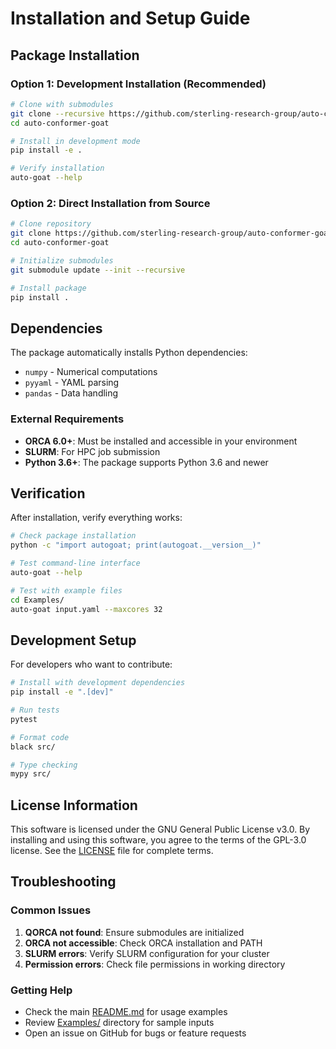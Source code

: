 # Installation and Setup Guide

## Package Installation

### Option 1: Development Installation (Recommended)
```bash
# Clone with submodules
git clone --recursive https://github.com/sterling-research-group/auto-conformer-goat.git
cd auto-conformer-goat

# Install in development mode
pip install -e .

# Verify installation
auto-goat --help
```

### Option 2: Direct Installation from Source
```bash
# Clone repository
git clone https://github.com/sterling-research-group/auto-conformer-goat.git
cd auto-conformer-goat

# Initialize submodules
git submodule update --init --recursive

# Install package
pip install .
```

## Dependencies

The package automatically installs Python dependencies:
- `numpy` - Numerical computations
- `pyyaml` - YAML parsing
- `pandas` - Data handling

### External Requirements
- **ORCA 6.0+**: Must be installed and accessible in your environment
- **SLURM**: For HPC job submission
- **Python 3.6+**: The package supports Python 3.6 and newer

## Verification

After installation, verify everything works:

```bash
# Check package installation
python -c "import autogoat; print(autogoat.__version__)"

# Test command-line interface
auto-goat --help

# Test with example files
cd Examples/
auto-goat input.yaml --maxcores 32
```

## Development Setup

For developers who want to contribute:

```bash
# Install with development dependencies
pip install -e ".[dev]"

# Run tests
pytest

# Format code
black src/

# Type checking
mypy src/
```

## License Information

This software is licensed under the GNU General Public License v3.0. By installing and using this software, you agree to the terms of the GPL-3.0 license. See the [LICENSE](LICENSE) file for complete terms.

## Troubleshooting

### Common Issues

1. **QORCA not found**: Ensure submodules are initialized
2. **ORCA not accessible**: Check ORCA installation and PATH
3. **SLURM errors**: Verify SLURM configuration for your cluster
4. **Permission errors**: Check file permissions in working directory

### Getting Help

- Check the main [README.md](../README.md) for usage examples
- Review [Examples/](Examples/) directory for sample inputs
- Open an issue on GitHub for bugs or feature requests
